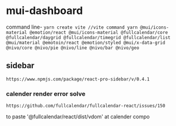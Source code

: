 # mui-dashboard
command line- `
yarn create vite //vite command
yarn
@mui/icons-material @emotion/react
@mui/icons-material @fullcalendar/core @fullcalendar/daygrid @fullcalendar/timegrid @fullcalendar/list
@mui/material @emotoin/react @emotion/styled @mui/x-data-grid
@nivo/core @nivo/pie @nivo/line @nivo/bar @nivo/geo
`
## sidebar 

```
https://www.npmjs.com/package/react-pro-sidebar/v/0.4.1
```

### calender render error solve

```
https://github.com/fullcalendar/fullcalendar-react/issues/150
```
to paste '@fullcalendar/react/dist/vdom' at calender compo